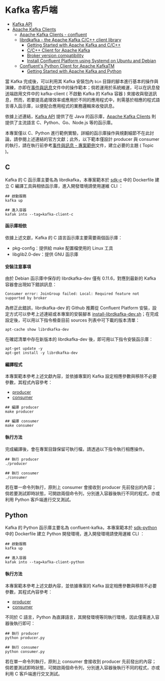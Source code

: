 # Kafka 客戶端

+ [Kafka API](https://kafka.apache.org/documentation/#api)
+ [Apache Kafka Clients](https://cwiki.apache.org/confluence/display/KAFKA/Clients)
    - [Apache Kafka Clients - confluent](https://docs.confluent.io/kafka-clients/overview.html)
    - [librdkafka - the Apache Kafka C/C++ client library](https://github.com/confluentinc/librdkafka)
        + [Getting Started with Apache Kafka and C/C++](https://developer.confluent.io/get-started/c/)
        + [C/C++ Client for Apache Kafka](https://docs.confluent.io/kafka-clients/librdkafka/current/overview.html)
        + [Broker version compatibility](https://github.com/confluentinc/librdkafka/blob/master/INTRODUCTION.md#broker-version-compatibility)
        + [Install Confluent Platform using Systemd on Ubuntu and Debian](https://docs.confluent.io/platform/current/installation/installing_cp/deb-ubuntu.html#systemd-ubuntu-debian-install)
    - [Confluent's Python Client for Apache KafkaTM](https://github.com/confluentinc/confluent-kafka-python)
        + [Getting Started with Apache Kafka and Python](https://developer.confluent.io/get-started/python/)

當 Kafka 完成後，可以利用其 Kafka 安裝包內 ```bin``` 目錄的腳本進行基本的操作與演練，亦即在[事件與訊息](./docs/event-message.md)文件中的操作範本；倘若運用於系統維運，可以在訊息發送端啟用文件中的 kafka-client ( 不啟動 Kafka 的 Kafka 容器 ) 來接收與發送訊息，然而，若要提高處理效率或應用於不同的應用程式中，則需基於相應的程式語言導入函示庫，以便配合應用程式的業務邏輯來收發訊息。

依據上述連結，[Kafka API](https://kafka.apache.org/documentation/#api) 提供了在 Java 的函示庫，[Apache Kafka Clients](https://cwiki.apache.org/confluence/display/KAFKA/Clients) 則提供了主流語言 C、Python、Go、Node.js 等的函示庫。

本專案僅以 C、Python 進行範例實驗，詳細的函示庫操作與規劃細節不在此討論，請參閱上述連結的官方文獻；此外，以下範本僅設計 producer 與 consumer 的執行，請在執行前參考[事件與訊息 - 專案範例](./docs/event-message.md#專案範例)文件，建立必要的主題 ( Topic )。

## C

Kafka 的 C 函示庫主要名為 librdkafka，本專案範本於 [sdk-c](./conf/docker/sdk-c) 中的 Dockerfile 建立 C 編譯工具與相依函示庫，進入開發環境請使用運維 CLI ：

```
## 啟動服務
kafka up

## 進入容器
kafak into --tag=kafka-client-c
```

#### 函示庫相依

依據上述文獻，Kafka 的 C 語言函示庫主要需要兩個函示庫：

+ pkg-config：提供給 make 配置檔使用的 Linux 工具
+ libglib2.0-dev：提供 GNU 函示庫

#### 安裝注意事項

由於 Debian 函示庫中保存的 librdkafka-dev 僅有 0.11.6，對應到最新的 Kafka 容器會出現如下錯誤訊息：

```
Consumer error: JoinGroup failed: Local: Required feature not supported by broker
```

為修正此錯誤，librdkafka-dev 的 Github 推薦從 Confluent Platform 安裝，設定方式可以參考上述連結或本專案的安裝腳本 [install-librdkafka-dev.sh](../conf/docker/sdk-c/install-librdkafka-dev.sh)；在完成設定後，可以用以下指令檢查目前 sources 列表中可下載的版本清單：

```
apt-cache show librdkafka-dev
```

在確認清單中存在新版本的 librdkafka-dev 後，即可用以下指令安裝函示庫：

```
apt-get update -y
apt-get install -y librdkafka-dev
```

#### 編譯程式

本專案範本參考上述文獻內容，並依據專案的 Kafka 設定相應參數與移除不必要參數，其程式內容參考：

+ [producer](../app/client-c/producer.c)
+ [consumer](../app/client-c/consumer.c)

```
## 編譯 producer
make producer

## 編譯 consumer
make consumer
```

#### 執行方法

完成編譯後，會在專案目錄保留可執行檔，請透過以下指令執行相應操作。

```
## 執行 producer
./producer

## 執行 consumer
./consumer
```

若在單一命令列執行，原則上 consumer 會接收到 producer 先前發出的內容；倘若要測試即時狀態，可開啟兩個命令列，分別進入容器後執行不同的程式，亦或利用 Python 客戶端進行交叉測試。

## Python

Kafka 的 Python 函示庫主要名為 confluent-kafka，本專案範本於 [sdk-python](./conf/docker/sdk-python) 中的 Dockerfile 建立 Python 開發環境，進入開發環境請使用運維 CLI ：

```
## 啟動服務
kafka up

## 進入容器
kafak into --tag=kafka-client-python
```

#### 執行方法

本專案範本參考上述文獻內容，並依據專案的 Kafka 設定相應參數與移除不必要參數，其程式內容參考：

+ [producer](../app/client-python/producer.py)
+ [consumer](../app/client-python/consumer.py)

不同於 C 語言，Python 為直譯語言，其開發環境等同執行環境，因此僅需進入容器後執行即可：

```
## 執行 producer
python producer.py

## 執行 consumer
python consumer.py
```

若在單一命令列執行，原則上 consumer 會接收到 producer 先前發出的內容；倘若要測試即時狀態，可開啟兩個命令列，分別進入容器後執行不同的程式，亦或利用 C 客戶端進行交叉測試。
